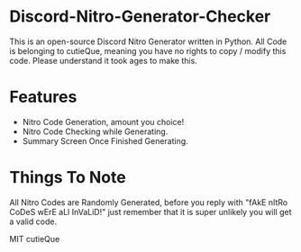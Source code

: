 # Discord-Nitro-Generator-Checker
This is an open-source Discord Nitro Generator written in Python. All Code is belonging to cutieQue, meaning you have no rights to copy / modify this code.
Please understand it took ages to make this.
# Features
+ Nitro Code Generation, amount you choice!
+ Nitro Code Checking while Generating.
+ Summary Screen Once Finished Generating.
# Things To Note
All Nitro Codes are Randomly Generated, before you reply with "fAkE nItRo CoDeS wErE aLl InVaLiD!" just remember that it is super unlikely you will get a valid code. 

MIT cutieQue
